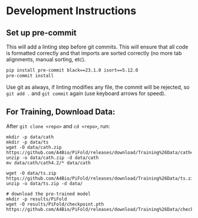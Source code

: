 # Development Instructions

## Set up pre-commit

This will add a linting step before git commits. This will ensure that all code is formatted correctly and that imports are sorted correctly (no more tab alignments, manual sorting, etc).
```bash
pip install pre-commit black==23.1.0 isort==5.12.0
pre-commit install
```
Use git as always, if linting modifies any file, the commit will be rejected, so `git add .` and `git commit` again (use keyboard arrows for speed).

## For Training, Download Data:

After `git clone <repo>` and `cd <repo>`, run:

```
mkdir -p data/cath                                                                                                                                                          
mkdir -p data/ts
wget -O data/cath.zip https://github.com/A4Bio/PiFold/releases/download/Training%26Data/cath4.2.zip
unzip -o data/cath.zip -d data/cath
mv data/cath/cath4.2/* data/cath

wget -O data/ts.zip https://github.com/A4Bio/PiFold/releases/download/Training%26Data/ts.zip
unzip -o data/ts.zip -d data/

# download the pre-trained model
mkdir -p results/PiFold
wget -O results/PiFold/checkpoint.pth https://github.com/A4Bio/PiFold/releases/download/Training%26Data/checkpoint.pth

```
